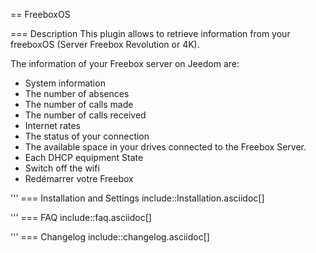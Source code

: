 == FreeboxOS

=== Description
This plugin allows to retrieve information from your freeboxOS (Server Freebox Revolution or 4K).

The information of your Freebox server on Jeedom are:

 * System information
 * The number of absences
 * The number of calls made
 * The number of calls received
 * Internet rates
 * The status of your connection
 * The available space in your drives connected to the Freebox Server. 
 * Each DHCP equipment State 
 * Switch off the wifi
 * Redémarrer votre Freebox

'''
=== Installation and Settings
include::Installation.asciidoc[]

'''
=== FAQ
include::faq.asciidoc[]

'''
=== Changelog
include::changelog.asciidoc[]